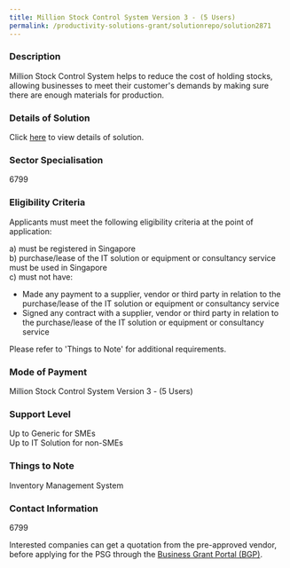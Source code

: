 ```yaml
---
title: Million Stock Control System Version 3 - (5 Users)
permalink: /productivity-solutions-grant/solutionrepo/solution2871
---
```


### Description

Million Stock Control System helps to reduce the cost of holding stocks, allowing businesses to meet their customer's demands by making sure there are enough materials for production.

### Details of Solution

Click <a href='Rockbell International Software Pte Ltd' target='_blank' rel='noopener'>here</a> to view details of solution.

### Sector Specialisation

6799

### Eligibility Criteria

Applicants must meet the following eligibility criteria at the point of application:

a) must be registered in Singapore <br>
b) purchase/lease of the IT solution or equipment or consultancy service must be used in Singapore <br>
c) must not have:
- Made any payment to a supplier, vendor or third party in relation to the purchase/lease of the IT solution or equipment or consultancy service
- Signed any contract with a supplier, vendor or third party in relation to the purchase/lease of the IT solution or equipment or consultancy service

Please refer to 'Things to Note' for additional requirements.

### Mode of Payment
Million Stock Control System Version 3 - (5 Users)

### Support Level
Up to Generic for SMEs <br>
Up to IT Solution for non-SMEs

### Things to Note
Inventory Management System

### Contact Information
6799

Interested companies can get a quotation from the pre-approved vendor, before applying for the PSG through the <a target='_blank' rel='noopener' href='https://www.businessgrants.gov.sg/'>Business Grant Portal (BGP)</a>.

